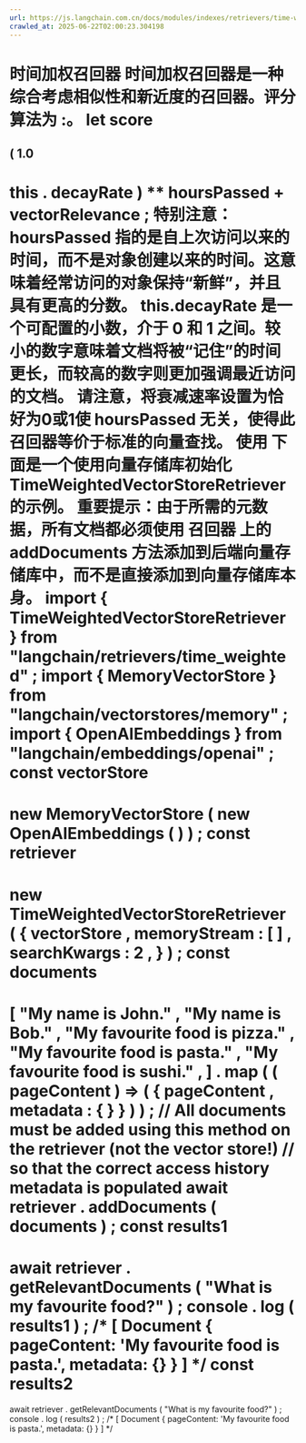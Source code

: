 ```yaml
---
url: https://js.langchain.com.cn/docs/modules/indexes/retrievers/time-weighted-retriever
crawled_at: 2025-06-22T02:00:23.304198
---
```


时间加权召回器
时间加权召回器是一种综合考虑相似性和新近度的召回器。评分算法为 :。
let
score
=
(
1.0
-
this
.
decayRate
)
**
hoursPassed
+
vectorRelevance
;
特别注意：
hoursPassed
指的是自上次访问以来的时间，而不是对象创建以来的时间。这意味着经常访问的对象保持“新鲜”，并且具有更高的分数。
this.decayRate
是一个可配置的小数，介于 0 和 1 之间。较小的数字意味着文档将被“记住”的时间更长，而较高的数字则更加强调最近访问的文档。
请注意，将衰减速率设置为恰好为0或1使
hoursPassed
无关，使得此召回器等价于标准的向量查找。
使用
​
下面是一个使用向量存储库初始化
TimeWeightedVectorStoreRetriever
的示例。
重要提示：由于所需的元数据，所有文档都必须使用
召回器
上的
addDocuments
方法添加到后端向量存储库中，而不是直接添加到向量存储库本身。
import
{
TimeWeightedVectorStoreRetriever
}
from
"langchain/retrievers/time_weighted"
;
import
{
MemoryVectorStore
}
from
"langchain/vectorstores/memory"
;
import
{
OpenAIEmbeddings
}
from
"langchain/embeddings/openai"
;
const
vectorStore
=
new
MemoryVectorStore
(
new
OpenAIEmbeddings
(
)
)
;
const
retriever
=
new
TimeWeightedVectorStoreRetriever
(
{
vectorStore
,
memoryStream
:
[
]
,
searchKwargs
:
2
,
}
)
;
const
documents
=
[
"My name is John."
,
"My name is Bob."
,
"My favourite food is pizza."
,
"My favourite food is pasta."
,
"My favourite food is sushi."
,
]
.
map
(
(
pageContent
)
=>
(
{
pageContent
,
metadata
:
{
}
}
)
)
;
// All documents must be added using this method on the retriever (not the vector store!)
// so that the correct access history metadata is populated
await
retriever
.
addDocuments
(
documents
)
;
const
results1
=
await
retriever
.
getRelevantDocuments
(
"What is my favourite food?"
)
;
console
.
log
(
results1
)
;
/*
[
Document { pageContent: 'My favourite food is pasta.', metadata: {} }
]
*/
const
results2
=
await
retriever
.
getRelevantDocuments
(
"What is my favourite food?"
)
;
console
.
log
(
results2
)
;
/*
[
Document { pageContent: 'My favourite food is pasta.', metadata: {} }
]
*/